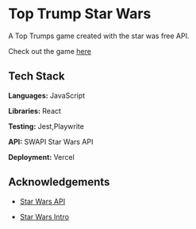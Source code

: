 

# Top Trump Star Wars


A Top Trumps game created with the star was free API.  


Check out the game [here](https://top-trump-star-wars-nk1unrdv1-k-velvet-p.vercel.app/)
## Tech Stack

**Languages:** JavaScript

**Libraries:** React

**Testing:** Jest,Playwrite 

**API:** SWAPI Star Wars API

**Deployment:** Vercel
## Acknowledgements

 - [Star Wars API](https://swapi.dev/)

 - [Star Wars Intro](https://www.producthunt.com/products/starwarsintro-css)






